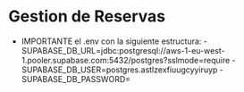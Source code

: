 # Gestion de Reservas
- IMPORTANTE el .env con la siguiente estructura:
-SUPABASE_DB_URL=jdbc:postgresql://aws-1-eu-west-1.pooler.supabase.com:5432/postgres?sslmode=require
-SUPABASE_DB_USER=postgres.astlzexfiuugcyyiruyp
-SUPABASE_DB_PASSWORD=
